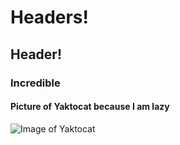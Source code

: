 # Headers!
## <h2> Header!
### Incredible
#### Picture of Yaktocat because I am lazy
![Image of Yaktocat](https://octodex.github.com/images/yaktocat.png)
